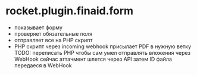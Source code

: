 # rocket.plugin.finaid.form

- показывает форму
- проверяет обязательные поля
- отправляет все на PHP скрипт
- PHP скрипт через incoming webhook присылает PDF в нужную ветку
TODO: переписать PHP чтобы сам умел отправлять вложения через WebHook сейчас аттачмент шлется через API
затем ID файла передаеся в WebHook
